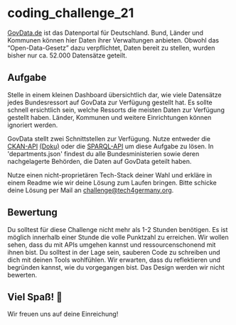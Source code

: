 # coding_challenge_21

[GovData.de](https://www.govdata.de/) ist das Datenportal für Deutschland. Bund, Länder und Kommunen können hier Daten ihrer Verwaltungen anbieten. Obwohl das “Open-Data-Gesetz” dazu verpflichtet, Daten bereit zu stellen, wurden bisher nur ca. 52.000 Datensätze geteilt. 

## Aufgabe
Stelle in einem kleinen Dashboard übersichtlich dar, wie viele Datensätze jedes Bundesressort auf GovData zur Verfügung gestellt hat. Es sollte schnell ersichtlich sein, welche Ressorts die meisten Daten zur Verfügung gestellt haben. Länder, Kommunen und weitere Einrichtungen können ignoriert werden. 

GovData stellt zwei Schnittstellen zur Verfügung. Nutze entweder die [CKAN-API](https://www.govdata.de/ckan/api/3) [(Doku)](https://docs.ckan.org/en/2.8/api/) oder die [SPARQL-API](https://www.govdata.de/web/guest/sparql-assistent) um diese Aufgabe zu lösen. In 'departments.json' findest du alle Bundesministerien sowie deren nachgelagerte Behörden, die Daten auf GovData geteilt haben. 

Nutze einen nicht-proprietären Tech-Stack deiner Wahl und erkläre in einem Readme wie wir deine Lösung zum Laufen bringen. Bitte schicke deine Lösung per Mail an [challenge@tech4germany.org](mailto:challenge@tech4germany.org). 

## Bewertung
Du solltest für diese Challenge nicht mehr als 1-2 Stunden benötigen. Es ist möglich innerhalb einer Stunde die volle Punktzahl zu erreichen.
Wir wollen sehen, dass du mit APIs umgehen kannst und ressourcenschonend mit ihnen bist. Du solltest in der Lage sein, sauberen Code zu schreiben und dich mit deinen Tools wohlfühlen. Wir erwarten, dass du reflektieren und begründen kannst, wie du vorgegangen bist. Das Design werden wir nicht bewerten. 

## Viel Spaß! 🚀
Wir freuen uns auf deine Einreichung!

